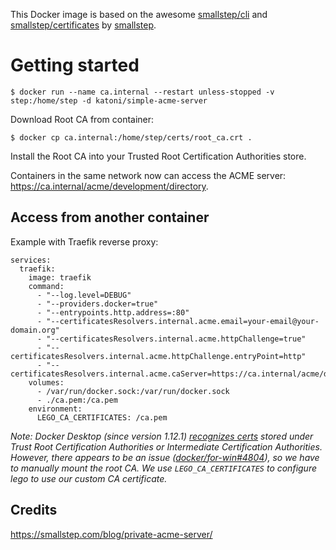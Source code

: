 This Docker image is based on the awesome [smallstep/cli](https://github.com/smallstep/cli) and [smallstep/certificates](https://github.com/smallstep/certificates) by [smallstep](https://smallstep.com).

# Getting started
```
$ docker run --name ca.internal --restart unless-stopped -v step:/home/step -d katoni/simple-acme-server
```

Download Root CA from container:
```
$ docker cp ca.internal:/home/step/certs/root_ca.crt .
```

Install the Root CA into your Trusted Root Certification Authorities store.

Containers in the same network now can access the ACME server: https://ca.internal/acme/development/directory.

## Access from another container

Example with Traefik reverse proxy:
```
services:
  traefik:
    image: traefik
    command:
      - "--log.level=DEBUG"
      - "--providers.docker=true"
      - "--entrypoints.http.address=:80"
      - "--certificatesResolvers.internal.acme.email=your-email@your-domain.org"
      - "--certificatesResolvers.internal.acme.httpChallenge=true"
      - "--certificatesResolvers.internal.acme.httpChallenge.entryPoint=http"
      - "--certificatesResolvers.internal.acme.caServer=https://ca.internal/acme/development/directory"
    volumes:
      - /var/run/docker.sock:/var/run/docker.sock
      - ./ca.pem:/ca.pem
    environment:
      LEGO_CA_CERTIFICATES: /ca.pem
```

*Note: Docker Desktop (since version 1.12.1) [recognizes certs](https://docs.docker.com/docker-for-windows/faqs/#how-do-i-add-custom-ca-certificates) stored under Trust Root Certification Authorities or Intermediate Certification Authorities.
However, there appears to be an issue ([docker/for-win#4804](https://github.com/docker/for-win/issues/4804)), so we have to manually mount the root CA.
We use `LEGO_CA_CERTIFICATES` to configure lego to use our custom CA certificate.*

## Credits

https://smallstep.com/blog/private-acme-server/
